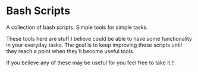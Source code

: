 <h1>Bash Scripts</h1>

A collection of bash scripts. Simple tools for simple tasks.

These tools here are stuff I believe could be able to have some functionality in your everyday tasks. The goal is to keep improving these scripts until they reach a point when they'll become useful tools.

If you believe any of these may be useful for you feel free to take it.!!
